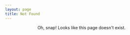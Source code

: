 ```yaml
---
layout: page
title: Not Found
---
```


<center>Oh, snap! Looks like this page doesn't exist.</center>
